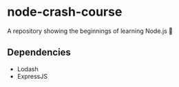 # node-crash-course

A repository showing the beginnings of learning Node.js 🚀

## Dependencies
- Lodash
- ExpressJS